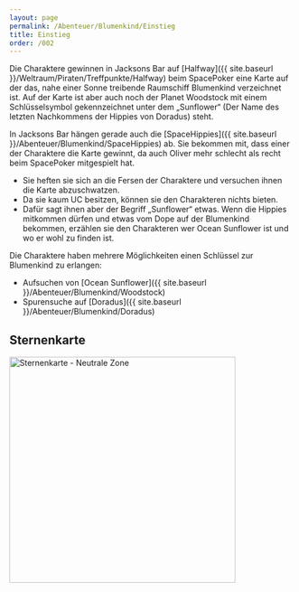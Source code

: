 ```yaml
---
layout: page
permalink: /Abenteuer/Blumenkind/Einstieg
title: Einstieg
order: /002
---
```


Die Charaktere gewinnen in Jacksons Bar auf [Halfway]({{ site.baseurl }}/Weltraum/Piraten/Treffpunkte/Halfway) beim SpacePoker eine Karte auf der das, nahe einer Sonne treibende Raumschiff Blumenkind verzeichnet ist. Auf der Karte ist aber auch noch der Planet Woodstock mit einem Schlüsselsymbol gekennzeichnet unter dem „Sunflower“ (Der Name des letzten Nachkommens der Hippies von Doradus) steht.

In Jacksons Bar hängen gerade auch die [SpaceHippies]({{ site.baseurl }}/Abenteuer/Blumenkind/SpaceHippies) ab. Sie bekommen mit, dass einer der Charaktere die Karte gewinnt, da auch Oliver mehr schlecht als recht beim SpacePoker mitgespielt hat.

- Sie heften sie sich an die Fersen der Charaktere und versuchen ihnen die Karte abzuschwatzen.
- Da sie kaum UC besitzen, können sie den Charakteren nichts bieten.
- Dafür sagt ihnen aber der Begriff „Sunflower“ etwas. Wenn die Hippies mitkommen dürfen und etwas vom Dope auf der Blumenkind bekommen, erzählen sie den Charakteren wer Ocean Sunflower ist und wo er wohl zu finden ist.

Die Charaktere haben mehrere Möglichkeiten einen Schlüssel zur Blumenkind zu erlangen:

- Aufsuchen von [Ocean Sunflower]({{ site.baseurl }}/Abenteuer/Blumenkind/Woodstock)
- Spurensuche auf [Doradus]({{ site.baseurl }}/Abenteuer/Blumenkind/Doradus)

## Sternenkarte

<img alt="Sternenkarte - Neutrale Zone" width="400" height="400" src="{{ site.baseurl }}/assets/images/abenteuer/blumenkind/sternenkarte-web.webp"/>
